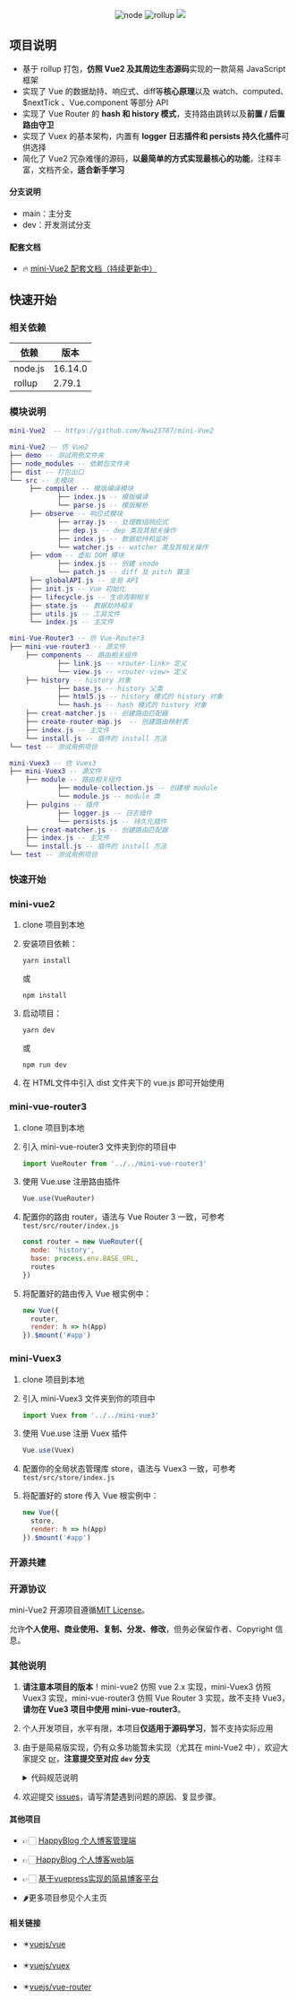 <p align="center">
 <img src="https://img.shields.io/badge/node-16.14.0-blue" alt="node">
 <img src="https://img.shields.io/badge/rollup-2.79.1-blue" alt="rollup">
     <img src="https://img.shields.io/badge/license-MIT-success"/>
</p>

## 项目说明

- 基于 rollup 打包，**仿照 Vue2 及其周边生态源码**实现的一款简易 JavaScript 框架
- 实现了 Vue 的数据劫持、响应式、diff等**核心原理**以及 watch、computed、$nextTick 、Vue.component 等部分 API
- 实现了 Vue Router 的 **hash 和 history 模式**，支持路由跳转以及**前置 / 后置路由守卫**
- 实现了 Vuex 的基本架构，内置有 **logger 日志插件和 persists 持久化插件**可供选择
- 简化了 Vue2 冗杂难懂的源码，**以最简单的方式实现最核心的功能**，注释丰富，文档齐全，**适合新手学习**

#### 分支说明

- main：主分支
- dev：开发测试分支 

#### 配套文档

- 🔥 [mini-Vue2 配套文档（持续更新中）](https://nwu23787.github.io/vuepress-blog/miniVue2/)

## 快速开始

### 相关依赖

| 依赖    | 版本    |
| ------- | ------- |
| node.js | 16.14.0 |
| rollup  | 2.79.1  |

### 模块说明

```lua
mini-Vue2  -- https://github.com/Nwu23787/mini-Vue2

mini-Vue2 -- 仿 Vue2
├── demo -- 测试用例文件夹
├── node_modules -- 依赖包文件夹
├── dist -- 打包出口
└── src -- 主模块
     ├── compiler -- 模版编译模块
			├── index.js -- 模版编译
			└── parse.js -- 模版解析
     ├── observe -- 响应式模块
			├── array.js -- 处理数组响应式
			├── dep.js -- dep 类及其相关操作
			├── index.js -- 数据劫持和监听
			└── watcher.js -- watcher 类及其相关操作
     ├── vdom -- 虚拟 DOM 模块
			├── index.js -- 创建 vnode
			└── patch.js -- diff 及 pitch 算法
     ├── globalAPI.js -- 全局 API
     ├── init.js -- Vue 初始化
     ├── lifecycle.js -- 生命周期相关
     ├── state.js -- 数据劫持相关
     ├── utils.js -- 工具文件
     └── index.js -- 主文件

mini-Vue-Router3 -- 仿 Vue-Router3
├── mini-vue-router3 -- 源文件
	├── components -- 路由相关组件
			├── link.js -- <router-link> 定义
			└── view.js -- <router-view> 定义
	├── history -- history 对象
			├── base.js -- history 父类
			├── html5.js -- history 模式的 history 对象
			└── hash.js -- hash 模式的 history 对象
	├── creat-matcher.js -- 创建路由匹配器
	├── create-router-map.js  -- 创建路由映射表
	├── index.js -- 主文件
	└── install.js -- 插件的 install 方法
└── test -- 测试用例项目	

mini-Vuex3 -- 仿 Vuex3 
├── mini-Vuex3 -- 源文件
	├── module -- 路由相关组件
			├── module-collection.js -- 创建根 module
			└── module.js -- module 类
	├── pulgins -- 插件
			├── logger.js -- 日志插件
			└── persists.js -- 持久化插件
	├── creat-matcher.js -- 创建路由匹配器
	├── index.js -- 主文件
	└── install.js -- 插件的 install 方法
└── test -- 测试用例项目	
```

### 快速开始

### mini-vue2

1. clone 项目到本地

2. 安装项目依赖：

   ```shell
   yarn install
   ```

   或

   ```shell
   npm install
   ```

3. 启动项目：
   ```shell
   yarn dev
   ```

   或

   ```shell
   npm run dev
   ```

4. 在 HTML文件中引入 dist 文件夹下的 vue.js 即可开始使用

### mini-vue-router3

1. clone 项目到本地

2. 引入 mini-vue-router3 文件夹到你的项目中
   ```js
   import VueRouter from '../../mini-vue-router3'
   ```

3. 使用 Vue.use 注册路由插件
   ```js
   Vue.use(VueRouter)
   ```

4. 配置你的路由 router，语法与 Vue Router 3 一致，可参考 `test/src/router/index.js` 
   ```js
   const router = new VueRouter({
     mode: 'history',
     base: process.env.BASE_URL,
     routes
   })
   ```

5. 将配置好的路由传入 Vue 根实例中：
   ```js
   new Vue({
     router,
     render: h => h(App)
   }).$mount('#app')
   ```

### mini-Vuex3

1. clone 项目到本地

2. 引入 mini-Vuex3 文件夹到你的项目中

   ```js
   import Vuex from '../../mini-vue3'
   ```

3. 使用 Vue.use 注册 Vuex 插件

   ```js
   Vue.use(Vuex)
   ```

4. 配置你的全局状态管理库 store，语法与 Vuex3 一致，可参考 `test/src/store/index.js` 

5. 将配置好的 store 传入 Vue 根实例中：

   ```js
   new Vue({
     store,
     render: h => h(App)
   }).$mount('#app')
   ```

### 开源共建

### 开源协议

mini-Vue2 开源项目遵循[MIT License](https://opensource.org/license/mit)。

允许**个人使用、商业使用、复制、分发、修改**，但务必保留作者、Copyright 信息。

### 其他说明

1. **请注意本项目的版本**！mini-vue2 仿照 vue 2.x 实现，mini-Vuex3 仿照 Vuex3 实现，mini-vue-router3 仿照 Vue Router 3 实现，故不支持 Vue3，**请勿在 Vue3 项目中使用 mini-vue-router3**。

2. 个人开发项目，水平有限，本项目**仅适用于源码学习**，暂不支持实际应用

1. 由于是简易版实现，仍有众多功能暂未实现（尤其在 mini-Vue2 中），欢迎大家提交 [pr](https://github.com/Nwu23787/mini-Vue2/pulls)，**注意提交至对应 `dev` 分支**

   <details>
    <summary>代码规范说明</summary>


     1. 行结尾无`;`
     2. 字符串请优先使用`''`
     3. 命名风格良好
     4. :information_source: 请注意你的 vscode 自动格式化插件的代码风格是否与本项目一致

4. 欢迎提交 [issues](https://github.com/Nwu23787/mini-Vue2/issues)，请写清楚遇到问题的原因、复显步骤。

#### 其他项目

- 👉🏻 [HappyBlog 个人博客管理端](https://github.com/Nwu23787/happyblog-front-admin)

- 👉🏻[HappyBlog 个人博客web端](https://github.com/Nwu23787/happyblog-front-web)

- 👉🏻 [基于vuepress实现的简易博客平台](https://github.com/Nwu23787/vuepress-blog)

- :hot_pepper:更多项目参见个人主页

#### 相关链接

- :eight_pointed_black_star:[vuejs/vue](https://github.com/vuejs/vue)
- :eight_pointed_black_star:[vuejs/vuex](https://github.com/vuejs/vuex)

- :eight_pointed_black_star:[vuejs/vue-router](https://github.com/vuejs/vue-router)

